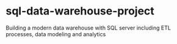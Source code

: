 # sql-data-warehouse-project
Building a modern data warehouse with SQL server including ETL processes, data modeling and analytics

